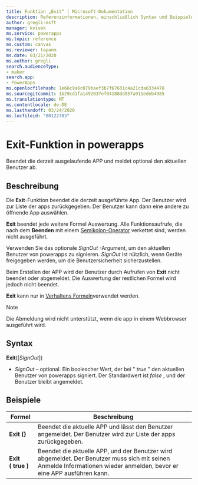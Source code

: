 ```yaml
---
title: Funktion „Exit“ | Microsoft-Dokumentation
description: Referenzinformationen, einschließlich Syntax und Beispielen, für die Funktion "Exit" in powerapps
author: gregli-msft
manager: kvivek
ms.service: powerapps
ms.topic: reference
ms.custom: canvas
ms.reviewer: tapanm
ms.date: 03/21/2020
ms.author: gregli
search.audienceType:
- maker
search.app:
- PowerApps
ms.openlocfilehash: 1e66c9a6c079baef3b7f67631c4a21cda6334478
ms.sourcegitcommit: 1b29cd1fa1492037ef04188dd857a911edeb4985
ms.translationtype: MT
ms.contentlocale: de-DE
ms.lasthandoff: 03/24/2020
ms.locfileid: "80122783"
---
```

# <a name="exit-function-in-power-apps"></a>Exit-Funktion in powerapps
Beendet die derzeit ausgelaufende APP und meldet optional den aktuellen Benutzer ab.

## <a name="description"></a>Beschreibung
Die **Exit**-Funktion beendet die derzeit ausgeführte App. Der Benutzer wird zur Liste der apps zurückgegeben. Der Benutzer kann dann eine andere zu öffnende App auswählen.  

**Exit** beendet jede weitere Formel Auswertung. Alle Funktionsaufrufe, die nach dem **Beenden** mit einem [Semikolon-Operator](operators.md) verkettet sind, werden nicht ausgeführt.   

Verwenden Sie das optionale *SignOut* -Argument, um den aktuellen Benutzer von powerapps zu signieren. *SignOut* ist nützlich, wenn Geräte freigegeben werden, um die Benutzersicherheit sicherzustellen.

Beim Erstellen der APP wird der Benutzer durch Aufrufen von **Exit** nicht beendet oder abgemeldet.  Die Auswertung der restlichen Formel wird jedoch nicht beendet.

**Exit** kann nur in [Verhaltens Formeln](../working-with-formulas-in-depth.md)verwendet werden.

> [!NOTE]
> Die Abmeldung wird nicht unterstützt, wenn die app in einem Webbrowser ausgeführt wird.

## <a name="syntax"></a>Syntax
**Exit**([*SignOut*])

* *SignOut* – optional. Ein boolescher Wert, der bei " *true* " den aktuellen Benutzer von powerapps signiert.  Der Standardwert ist *false* , und der Benutzer bleibt angemeldet.

## <a name="examples"></a>Beispiele

| Formel | Beschreibung | 
| --- | --- | 
| **Exit ()** | Beendet die aktuelle APP und lässt den Benutzer angemeldet.  Der Benutzer wird zur Liste der apps zurückgegeben.  |
| **Exit (&nbsp;true&nbsp;)** | Beendet die aktuelle APP, und der Benutzer wird abgemeldet.  Der Benutzer muss sich mit seinen Anmelde Informationen wieder anmelden, bevor er eine APP ausführen kann. | 


